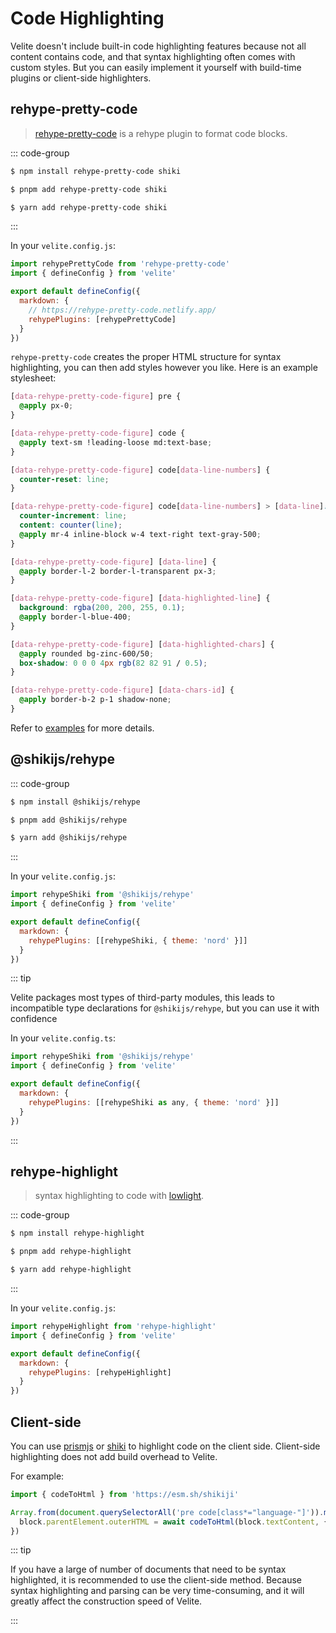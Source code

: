# Code Highlighting

Velite doesn't include built-in code highlighting features because not all content contains code, and that syntax highlighting often comes with custom styles. But you can easily implement it yourself with build-time plugins or client-side highlighters.

## rehype-pretty-code

> [rehype-pretty-code](https://rehype-pretty-code.netlify.app) is a rehype plugin to format code blocks.

::: code-group

```sh [npm]
$ npm install rehype-pretty-code shiki
```

```sh [pnpm]
$ pnpm add rehype-pretty-code shiki
```

```sh [yarn]
$ yarn add rehype-pretty-code shiki
```

:::

In your `velite.config.js`:

```js
import rehypePrettyCode from 'rehype-pretty-code'
import { defineConfig } from 'velite'

export default defineConfig({
  markdown: {
    // https://rehype-pretty-code.netlify.app/
    rehypePlugins: [rehypePrettyCode]
  }
})
```

`rehype-pretty-code` creates the proper HTML structure for syntax highlighting, you can then add styles however you like. Here is an example stylesheet:

```css
[data-rehype-pretty-code-figure] pre {
  @apply px-0;
}

[data-rehype-pretty-code-figure] code {
  @apply text-sm !leading-loose md:text-base;
}

[data-rehype-pretty-code-figure] code[data-line-numbers] {
  counter-reset: line;
}

[data-rehype-pretty-code-figure] code[data-line-numbers] > [data-line]::before {
  counter-increment: line;
  content: counter(line);
  @apply mr-4 inline-block w-4 text-right text-gray-500;
}

[data-rehype-pretty-code-figure] [data-line] {
  @apply border-l-2 border-l-transparent px-3;
}

[data-rehype-pretty-code-figure] [data-highlighted-line] {
  background: rgba(200, 200, 255, 0.1);
  @apply border-l-blue-400;
}

[data-rehype-pretty-code-figure] [data-highlighted-chars] {
  @apply rounded bg-zinc-600/50;
  box-shadow: 0 0 0 4px rgb(82 82 91 / 0.5);
}

[data-rehype-pretty-code-figure] [data-chars-id] {
  @apply border-b-2 p-1 shadow-none;
}
```

Refer to [examples](https://github.com/zce/velite/blob/main/examples/nextjs/velite.config.ts) for more details.

## @shikijs/rehype

::: code-group

```sh [npm]
$ npm install @shikijs/rehype
```

```sh [pnpm]
$ pnpm add @shikijs/rehype
```

```sh [yarn]
$ yarn add @shikijs/rehype
```

:::

In your `velite.config.js`:

```js
import rehypeShiki from '@shikijs/rehype'
import { defineConfig } from 'velite'

export default defineConfig({
  markdown: {
    rehypePlugins: [[rehypeShiki, { theme: 'nord' }]]
  }
})
```

::: tip

Velite packages most types of third-party modules, this leads to incompatible type declarations for `@shikijs/rehype`, but you can use it with confidence

In your `velite.config.ts`:

```js
import rehypeShiki from '@shikijs/rehype'
import { defineConfig } from 'velite'

export default defineConfig({
  markdown: {
    rehypePlugins: [[rehypeShiki as any, { theme: 'nord' }]]
  }
})
```

:::

## rehype-highlight

> syntax highlighting to code with [lowlight](https://github.com/wooorm/lowlight).

::: code-group

```sh [npm]
$ npm install rehype-highlight
```

```sh [pnpm]
$ pnpm add rehype-highlight
```

```sh [yarn]
$ yarn add rehype-highlight
```

:::

In your `velite.config.js`:

```js
import rehypeHighlight from 'rehype-highlight'
import { defineConfig } from 'velite'

export default defineConfig({
  markdown: {
    rehypePlugins: [rehypeHighlight]
  }
})
```

## Client-side

You can use [prismjs](https://prismjs.com) or [shiki](https://shiki.matsu.io) to highlight code on the client side. Client-side highlighting does not add build overhead to Velite.

For example:

```js
import { codeToHtml } from 'https://esm.sh/shikiji'

Array.from(document.querySelectorAll('pre code[class*="language-"]')).map(async block => {
  block.parentElement.outerHTML = await codeToHtml(block.textContent, { lang: block.className.slice(9), theme: 'nord' })
})
```

::: tip

If you have a large of number of documents that need to be syntax highlighted, it is recommended to use the client-side method. Because syntax highlighting and parsing can be very time-consuming, and it will greatly affect the construction speed of Velite.

:::

